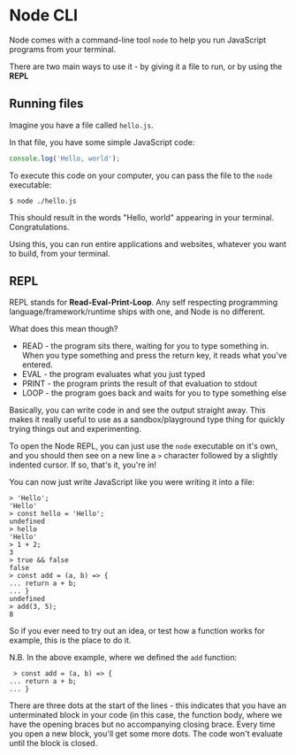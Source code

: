 # Node CLI

Node comes with a command-line tool `node` to help you run JavaScript programs from your terminal.

There are two main ways to use it - by giving it a file to run, or by using the **REPL**

## Running files

Imagine you have a file called `hello.js`.

In that file, you have some simple JavaScript code:

```js
console.log('Hello, world');
```

To execute this code on your computer, you can pass the file to the `node` executable:

```
$ node ./hello.js
```

This should result in the words "Hello, world" appearing in your terminal. Congratulations.

Using this, you can run entire applications and websites, whatever you want to build, from your terminal.

## REPL

REPL stands for **Read-Eval-Print-Loop**. Any self respecting programming language/framework/runtime ships with one, and Node is no different.

What does this mean though?

- READ - the program sits there, waiting for you to type something in. When you type something and press the return key, it reads what you've entered.
- EVAL - the program evaluates what you just typed
- PRINT - the program prints the result of that evaluation to stdout
- LOOP - the program goes back and waits for you to type something else

Basically, you can write code in and see the output straight away. This makes it really useful to use as a sandbox/playground type thing for quickly trying things out and experimenting.

To open the Node REPL, you can just use the `node` executable on it's own, and you should then see on a new line a `>` character followed by a slightly indented cursor. If so, that's it, you're in!

You can now just write JavaScript like you were writing it into a file:

```
> 'Hello';
'Hello'
> const hello = 'Hello';
undefined
> hello
'Hello'
> 1 + 2;
3
> true && false
false
> const add = (a, b) => {
... return a + b;
... }
undefined
> add(3, 5);
8
```

So if you ever need to try out an idea, or test how a function works for example, this is the place to do it.

N.B. In the above example, where we defined the `add` function:

```
 > const add = (a, b) => {
... return a + b;
... }
```

There are three dots at the start of the lines - this indicates that you have an unterminated block in your code (in this case, the function body, where we have the opening braces but no accompanying closing brace. Every time you open a new block, you'll get some more dots. The code won't evaluate until the block is closed.

